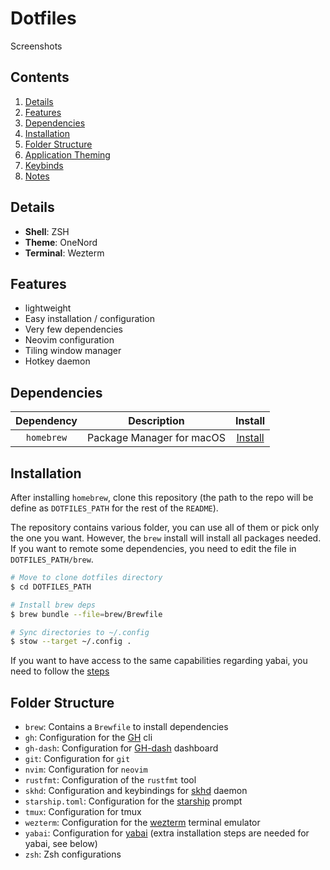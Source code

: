 # Dotfiles

Screenshots

## Contents ##
1. [Details](#details)
2. [Features](#features)
3. [Dependencies](#dependencies)
4. [Installation](#installation)
5. [Folder Structure](#folder-structure)
6. [Application Theming](#appTheming)
7. [Keybinds](#keybinds)
8. [Notes](#notes)

<a name="details"></a>
## Details ##
+ **Shell**: ZSH
+ **Theme**: OneNord
+ **Terminal**: Wezterm

<a name="features"></a>
## Features ##
+ lightweight
+ Easy installation / configuration
+ Very few dependencies
+ Neovim configuration
+ Tiling window manager
+ Hotkey daemon

<a name="dependencies"></a>
## Dependencies ##

|Dependency|Description|Install|
|:----------:|:-------------:|:---:|
|`homebrew`|Package Manager for macOS| [Install](https://brew.sh/)


## Installation

After installing `homebrew`, clone this repository (the path to the repo will be define as `DOTFILES_PATH` for the rest of the `README`).

The repository contains various folder, you can use all of them or pick only the one you want.
However, the `brew` install will install all packages needed. If you want to remote some dependencies, you need to edit the file in `DOTFILES_PATH/brew`.

```bash
# Move to clone dotfiles directory
$ cd DOTFILES_PATH

# Install brew deps
$ brew bundle --file=brew/Brewfile

# Sync directories to ~/.config
$ stow --target ~/.config .
```

If you want to have access to the same capabilities regarding yabai, you need to follow the [steps](https://github.com/koekeishiya/yabai/wiki/Disabling-System-Integrity-Protection)

## Folder Structure


- `brew`: Contains a `Brewfile` to install dependencies
- `gh`: Configuration for the [GH](https://cli.github.com/) cli
- `gh-dash`: Configuration for [GH-dash](https://github.com/dlvhdr/gh-dash) dashboard
- `git`: Configuration for `git`
- `nvim`: Configuration for `neovim`
- `rustfmt`: Configuration of the `rustfmt` tool
- `skhd`: Configuration and keybindings for [skhd](https://github.com/koekeishiya/skhd) daemon
- `starship.toml`: Configuration for the [starship](https://starship.rs/) prompt
- `tmux`: Configuration for tmux
- `wezterm`: Configuration for the [wezterm](https://wezfurlong.org/wezterm/) terminal emulator
- `yabai`: Configuration for [yabai](https://github.com/koekeishiya/yabai) (extra installation steps are needed for yabai, see below)
- `zsh`: Zsh configurations


